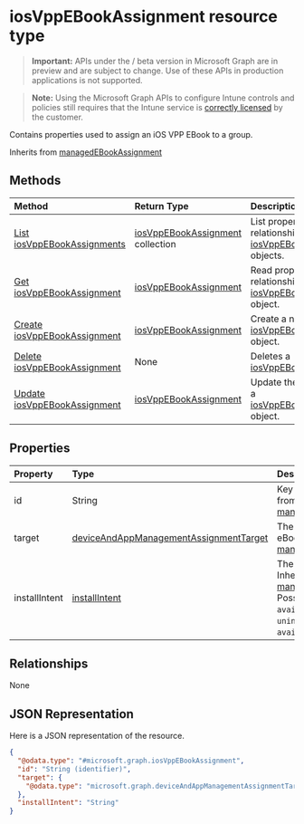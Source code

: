 ﻿# iosVppEBookAssignment resource type

> **Important:** APIs under the / beta version in Microsoft Graph are in preview and are subject to change. Use of these APIs in production applications is not supported.

> **Note:** Using the Microsoft Graph APIs to configure Intune controls and policies still requires that the Intune service is [correctly licensed](https://go.microsoft.com/fwlink/?linkid=839381) by the customer.

Contains properties used to assign an iOS VPP EBook to a group.

Inherits from [managedEBookAssignment](../resources/intune_books_managedebookassignment.md)

## Methods
|Method|Return Type|Description|
|:---|:---|:---|
|[List iosVppEBookAssignments](../api/intune_books_iosvppebookassignment_list.md)|[iosVppEBookAssignment](../resources/intune_books_iosvppebookassignment.md) collection|List properties and relationships of the [iosVppEBookAssignment](../resources/intune_books_iosvppebookassignment.md) objects.|
|[Get iosVppEBookAssignment](../api/intune_books_iosvppebookassignment_get.md)|[iosVppEBookAssignment](../resources/intune_books_iosvppebookassignment.md)|Read properties and relationships of the [iosVppEBookAssignment](../resources/intune_books_iosvppebookassignment.md) object.|
|[Create iosVppEBookAssignment](../api/intune_books_iosvppebookassignment_create.md)|[iosVppEBookAssignment](../resources/intune_books_iosvppebookassignment.md)|Create a new [iosVppEBookAssignment](../resources/intune_books_iosvppebookassignment.md) object.|
|[Delete iosVppEBookAssignment](../api/intune_books_iosvppebookassignment_delete.md)|None|Deletes a [iosVppEBookAssignment](../resources/intune_books_iosvppebookassignment.md).|
|[Update iosVppEBookAssignment](../api/intune_books_iosvppebookassignment_update.md)|[iosVppEBookAssignment](../resources/intune_books_iosvppebookassignment.md)|Update the properties of a [iosVppEBookAssignment](../resources/intune_books_iosvppebookassignment.md) object.|

## Properties
|Property|Type|Description|
|:---|:---|:---|
|id|String|Key of the entity. Inherited from [managedEBookAssignment](../resources/intune_books_managedebookassignment.md)|
|target|[deviceAndAppManagementAssignmentTarget](../resources/intune_shared_deviceandappmanagementassignmenttarget.md)|The assignment target for eBook. Inherited from [managedEBookAssignment](../resources/intune_books_managedebookassignment.md)|
|installIntent|[installIntent](../resources/intune_books_installintent.md)|The install intent for eBook. Inherited from [managedEBookAssignment](../resources/intune_books_managedebookassignment.md). Possible values are: `available`, `required`, `uninstall`, `availableWithoutEnrollment`.|

## Relationships
None
## JSON Representation
Here is a JSON representation of the resource.
<!-- {
  "blockType": "resource",
  "keyProperty": "id",
  "@odata.type": "microsoft.graph.iosVppEBookAssignment"
}
-->
``` json
{
  "@odata.type": "#microsoft.graph.iosVppEBookAssignment",
  "id": "String (identifier)",
  "target": {
    "@odata.type": "microsoft.graph.deviceAndAppManagementAssignmentTarget"
  },
  "installIntent": "String"
}
```




